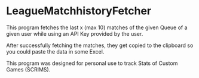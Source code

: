 # LeagueMatchhistoryFetcher
This program fetches the last x (max 10) matches of the given Queue of a given user while using an API Key provided by the user.

After successfully fetching the matches, they get copied to the clipboard so you could paste the data in some Excel. 

This program was designed for personal use to track Stats of Custom Games (SCRIMS).
